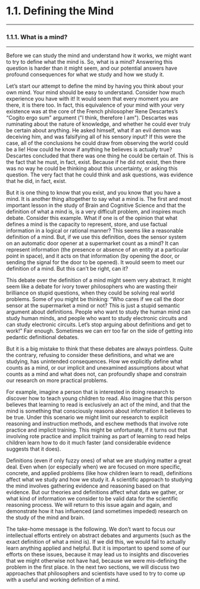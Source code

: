 # 1.1. Defining the Mind

---
### 1.1.1. What is a mind?

---
Before we can study the mind and understand how it works, we might want to try to define what the mind is. So, what is a mind? Answering this question is harder than it might seem, and our potential answers have profound consequences for what we study and how we study it.

Let’s start our attempt to define the mind by having you think about your own mind. Your mind should be easy to understand. Consider how much experience you have with it! It would seem that every moment you are there, it is there too. In fact, this equivalence of your mind with your very existence was at the core of the French philosopher Rene Descartes’s “Cogito ergo sum” argument ("I think, therefore I am"). Descartes was ruminating about the nature of knowledge, and whether he could ever truly be certain about anything. He asked himself, what if an evil demon was deceiving him, and was falsifying all of his sensory input? If this were the case, all of the conclusions he could draw from observing the world could be a lie! How could he know if anything he believes is actually true? Descartes concluded that there was one thing he could be certain of. This is the fact that he must, in fact, exist. Because if he did not exist, then there was no way he could be thinking about this uncertainty, or asking this question. The very fact that he could think and ask questions, was evidence that he did, in fact, exist. 

But it is one thing to know that you exist, and you know that you have a mind. It is another thing altogether to say what a mind is. The first and most important lesson in the study of Brain and Cognitive Science and that the definition of what a mind is, is a very difficult problem, and inspires much debate. Consider this example. What if one is of the opinion that what defines a mind is the capacity to represent, store, and use factual information in a logical or rational manner? This seems like a reasonable definition of a mind. But, if we use this definition, does the sensor system on an automatic door opener at a supermarket count as a mind? It can represent information (the presence or absence of an entity at a particular point in space), and it acts on that information (by opening the door, or sending the signal for the door to be opened). It would seem to meet our definition of a mind. But this can’t be right, can it?

This debate over the definition of a mind might seem very abstract. It might seem like a debate for ivory tower philosophers who are wasting their brilliance on stupid questions, when they could be solving real world problems. Some of you might be thinking: “Who cares if we call the door sensor at the supermarket a mind or not? This is just a stupid semantic argument about definitions. People who want to study the human mind can study human minds, and people who want to study electronic circuits and can study electronic circuits. Let’s stop arguing about definitions and get to work!” Fair enough. Sometimes we can err too far on the side of getting into pedantic definitional debates.

But it is a big mistake to think that these debates are always pointless. Quite the contrary, refusing to consider these definitions, and what we are studying, has unintended consequences. How we explicitly define what counts as a mind, or our implicit and unexamined assumptions about what counts as a mind and what does not, can profoundly shape and constrain our research on more practical problems.

For example, imagine a person that is interested in doing research to discover how to teach young children to read. Also imagine that this person believes that learning to read is exclusively an act of the mind, and that the mind is something that consciously reasons about information it believes to be true. Under this scenario we might limit our research to explicit reasoning and instruction methods, and eschew methods that involve rote practice and implicit training. This might be unfortunate, if it turns out that involving rote practice and implicit training as part of learning to read helps children learn how to do it much faster (and considerable evidence suggests that it does).

Definitions (even if only fuzzy ones) of what we are studying matter a great deal. Even when (or especially when) we are focused on more specific, concrete, and applied problems (like how children learn to read), definitions affect what we study and how we study it. A scientific approach to studying the mind involves gathering evidence and reasoning based on that evidence. But our theories and definitions affect what data we gather, or what kind of information we consider to be valid data for the scientific reasoning process. We will return to this issue again and again, and demonstrate how it has influenced (and sometimes impeded) research on the study of the mind and brain.

The take-home message is the following. We don’t want to focus our intellectual efforts entirely on abstract debates and arguments (such as the exact definition of what a mind is). If we did this, we would fail to actually learn anything applied and helpful. But it is important to spend some of our efforts on these issues, because it may lead us to insights and discoveries that we might otherwise not have had, because we were mis-defining the problem in the first place. In the next two sections, we will discuss two approaches that philosophers and scientists have used to try to come up with a useful and working definition of a mind.
